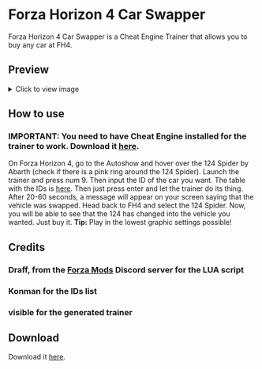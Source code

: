 # Forza Horizon 4 Car Swapper
Forza Horizon 4 Car Swapper is a Cheat Engine Trainer that allows you to buy any car at FH4.

## Preview

<details>
 <summary>Click to view image</summary>

 ![Trainer](fh4trainer.png)

</details>

## How to use
### IMPORTANT: You need to have Cheat Engine installed for the trainer to work. Download it [here](https://www.cheatengine.org).
On Forza Horizon 4, go to the Autoshow and hover over the 124 Spider by Abarth (check if there is a pink ring around the 124 Spider). Launch the trainer and press num 9. Then input the ID of the car you want. The table with the IDs is [here](https://airtable.com/shr7Qyl9DhImLqGkt/tbltPCua61toz0Qay/viw7I8xAKXcCwdSLX). Then just press enter and let the trainer do its thing. After 20-60 seconds, a message will appear on your screen saying that the vehicle was swapped. Head back to FH4 and select the 124 Spider. Now, you will be able to see that the 124 has changed into the vehicle you wanted. Just buy it. **Tip:** Play in the lowest graphic settings possible!

## Credits
### Draff, from the [Forza Mods](https://discord.gg/RefdFEA) Discord server for the LUA script
### Konman for the IDs list
### visible for the generated trainer 

## Download 
Download it [here](https://github.com/manovisible/fh4carswapper/releases).

